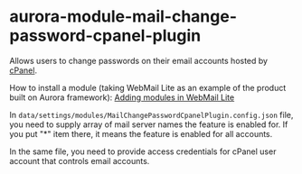 # aurora-module-mail-change-password-cpanel-plugin

Allows users to change passwords on their email accounts hosted by [cPanel](https://cpanel.com/).

How to install a module (taking WebMail Lite as an example of the product built on Aurora framework): [Adding modules in WebMail Lite](https://afterlogic.com/docs/webmail-lite-8/installation/adding-modules)

In `data/settings/modules/MailChangePasswordCpanelPlugin.config.json` file, you need to supply array of mail server names the feature is enabled for. If you put "*" item there, it means the feature is enabled for all accounts.

In the same file, you need to provide access credentials for cPanel user account that controls email accounts.